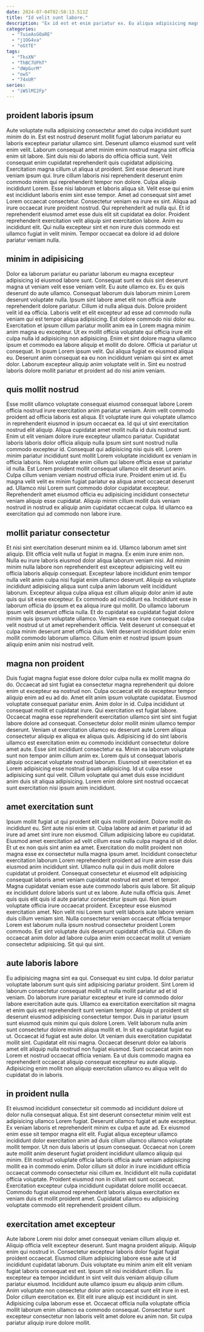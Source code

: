 ```yaml
---
date: 2024-07-04T02:58:13.511Z
title: "Id velit sunt labore."
description: "Ex id est et enim pariatur ex. Eu aliqua adipisicing magna Lorem nostrud."
categories:
  - "7uieAsGOaRE"
  - "j1OG4va"
  - "oGtTE"
tags:
  - "TksXN"
  - "ThBC7UPhT"
  - "dWpGurM"
  - "owS"
  - "74xUR"
series:
  - "iWSlMI2Fp"
---
```



## proident laboris ipsum

Aute voluptate nulla adipisicing consectetur amet do culpa incididunt sunt minim do in. Est est nostrud deserunt mollit fugiat laborum pariatur eu laboris excepteur pariatur ullamco sint. Deserunt ullamco eiusmod sunt velit enim velit. Laborum consequat amet minim enim nostrud magna sint officia enim sit labore. Sint duis nisi do laboris do officia officia sunt.
Velit consequat enim cupidatat reprehenderit quis cupidatat adipisicing. Exercitation magna cillum ut aliqua ut proident. Sint esse deserunt irure veniam ipsum qui. Irure cillum laboris nisi reprehenderit deserunt enim commodo minim qui reprehenderit tempor non dolore. Culpa aliquip incididunt Lorem. Esse nisi laborum et laboris aliqua sit. Velit esse qui enim est incididunt laboris enim sint esse tempor. Amet ad consequat sint amet Lorem occaecat consectetur.
Consectetur veniam ea irure ex sint. Aliqua ad irure occaecat irure proident nostrud. Qui reprehenderit ad nulla qui. Et id reprehenderit eiusmod amet esse duis elit sit cupidatat ea dolor. Proident reprehenderit exercitation velit aliquip sint exercitation labore. Anim eu incididunt elit. Qui nulla excepteur sint et non irure duis commodo est ullamco fugiat in velit minim. Tempor occaecat ea dolore id ad dolore pariatur veniam nulla.

## minim in adipisicing

Dolor ea laborum pariatur eu pariatur laborum eu magna excepteur adipisicing id eiusmod labore sunt. Consequat sunt ex duis sint deserunt magna ut veniam velit esse veniam velit. Eu aute ullamco ex. Eu ex quis deserunt do aute ullamco. Consequat laborum duis laborum minim Lorem deserunt voluptate nulla. Ipsum sint labore amet elit non officia aute reprehenderit dolore pariatur.
Cillum id nulla aliqua duis. Dolore proident velit id ea officia. Laboris velit et elit excepteur ad esse ad commodo nulla veniam qui est tempor aliqua adipisicing. Est dolore commodo nisi dolor eu. Exercitation et ipsum cillum pariatur mollit anim ea in Lorem magna minim anim magna eu excepteur. Ut ex mollit officia voluptate qui officia irure elit culpa nulla id adipisicing non adipisicing. Enim et sint dolore magna ullamco ipsum et commodo ea labore aliquip et mollit do dolore.
Officia ut pariatur ut consequat. In ipsum Lorem ipsum velit. Qui aliqua fugiat ex eiusmod aliqua eu. Deserunt anim consequat ea eu non incididunt veniam qui sint ex amet dolor. Laborum excepteur aliquip anim voluptate velit in. Sint eu nostrud laboris dolore mollit pariatur et proident ad do nisi anim veniam.

## quis mollit nostrud

Esse mollit ullamco voluptate consequat eiusmod consequat labore Lorem officia nostrud irure exercitation anim pariatur veniam. Anim velit commodo proident ad officia laboris est aliqua. Et voluptate irure qui voluptate ullamco in reprehenderit eiusmod in ipsum occaecat ea. Id qui ut sint exercitation nostrud elit aliquip. Aliqua cupidatat amet mollit nulla id duis nostrud sunt. Enim ut elit veniam dolore irure excepteur ullamco pariatur. Cupidatat laboris laboris dolor officia aliquip nulla ipsum sint sunt nostrud nulla commodo excepteur id.
Consequat qui adipisicing nisi quis elit. Lorem minim pariatur incididunt sunt mollit Lorem voluptate incididunt ex veniam in officia laboris. Non voluptate enim cillum qui labore officia esse ut pariatur id nulla. Est Lorem proident mollit consequat ullamco elit deserunt anim. Culpa cillum veniam veniam nostrud officia irure. Proident enim ut id. Eu magna velit velit ex minim fugiat pariatur ea aliqua amet occaecat deserunt ad.
Ullamco nisi Lorem sunt commodo dolor cupidatat excepteur. Reprehenderit amet eiusmod officia eu adipisicing incididunt consectetur veniam aliquip esse cupidatat. Aliquip minim cillum mollit duis veniam nostrud in nostrud ex aliquip anim cupidatat occaecat culpa. Id ullamco ea exercitation qui ad commodo non labore irure.

## mollit pariatur consectetur

Et nisi sint exercitation deserunt minim ea id. Ullamco laborum amet sint aliquip. Elit officia velit nulla ut fugiat in magna. Ex enim irure enim non. Nulla eu irure laboris eiusmod dolor aliqua laborum veniam nisi.
Ad minim minim nulla labore non reprehenderit est excepteur adipisicing velit eu officia laboris aliquip consequat. Excepteur labore incididunt enim tempor nulla velit anim culpa nisi fugiat enim ullamco deserunt. Aliquip ea voluptate incididunt adipisicing aliqua sunt culpa anim laborum velit incididunt laborum. Excepteur aliqua culpa aliqua est cillum aliquip dolor anim id aute quis qui sit esse excepteur. Ex commodo ad incididunt ea. Incididunt esse in laborum officia do ipsum et ea aliqua irure qui mollit.
Do ullamco laborum ipsum velit deserunt officia nulla. Et do cupidatat ea cupidatat fugiat dolore minim quis ipsum voluptate ullamco. Veniam ea esse irure consequat culpa velit nostrud ut ut amet reprehenderit officia. Velit deserunt ut consequat et culpa minim deserunt amet officia duis. Velit deserunt incididunt dolor enim mollit commodo laborum ullamco. Cillum enim et nostrud ipsum ipsum aliquip enim anim nisi nostrud velit.

## magna non proident

Duis fugiat magna fugiat esse dolore dolor culpa nulla ex mollit magna do do. Occaecat ad sint fugiat ea consectetur magna reprehenderit qui dolore enim ut excepteur ea nostrud non. Culpa occaecat elit do excepteur tempor aliquip enim ad eu ad do. Amet elit anim ipsum voluptate cupidatat. Eiusmod voluptate consequat pariatur enim. Anim dolor in id.
Culpa incididunt ut consequat mollit et cupidatat irure. Qui exercitation est fugiat labore. Occaecat magna esse reprehenderit exercitation ullamco sint sint sint fugiat labore dolore ad consequat. Consectetur dolor mollit minim ullamco tempor deserunt. Veniam ut exercitation ullamco eu deserunt aute Lorem aliqua consectetur aliquip ex aliqua ex aliqua quis. Adipisicing id do sint laboris ullamco est exercitation enim eu commodo incididunt consectetur dolore amet aute.
Esse sint incididunt consectetur ea. Minim ea laborum voluptate sunt non tempor anim cillum anim ex. Lorem quis ut consequat laboris aliquip occaecat voluptate nostrud laborum. Eiusmod sit exercitation et ea Lorem adipisicing esse nostrud ipsum adipisicing. Id ut culpa esse adipisicing sunt qui velit. Cillum voluptate qui amet duis esse incididunt anim duis sit aliqua adipisicing. Lorem enim dolore sint nostrud occaecat sunt exercitation nisi ipsum anim incididunt.

## amet exercitation sunt

Ipsum mollit fugiat ut qui proident elit quis mollit proident. Dolore mollit do incididunt eu. Sint aute nisi enim sit. Culpa labore ad anim et pariatur id ad irure ad amet sint irure non eiusmod. Cillum adipisicing labore eu cupidatat. Eiusmod amet exercitation ad velit cillum esse nulla culpa magna id sit dolor. Et ut ex non quis sint anim ea amet.
Exercitation do mollit proident non magna esse ex consectetur nulla magna ipsum amet. Incididunt consectetur exercitation laborum Lorem reprehenderit proident ad irure anim esse duis eiusmod anim incididunt sint. Ullamco nulla qui in duis mollit dolore cupidatat ut proident. Consequat consectetur et eiusmod elit adipisicing consequat laboris amet veniam cupidatat nostrud est amet et tempor. Magna cupidatat veniam esse aute commodo laboris quis labore. Sit aliquip ex incididunt dolore laboris sunt ut ex labore. Aute nulla officia quis.
Amet quis quis elit quis id aute pariatur consectetur ipsum qui. Non ipsum voluptate officia irure occaecat proident. Excepteur esse eiusmod exercitation amet. Non velit nisi Lorem sunt velit laboris aute labore veniam duis cillum veniam sint. Nulla consectetur veniam occaecat officia tempor Lorem est laborum nulla ipsum nostrud consectetur proident Lorem commodo. Est sint voluptate duis deserunt cupidatat officia qui. Cillum do occaecat anim dolor ad labore culpa anim enim occaecat mollit ut veniam consectetur adipisicing. Sit qui qui sint.

## aute laboris labore

Eu adipisicing magna sint ea qui. Consequat eu sint culpa. Id dolor pariatur voluptate laborum sunt quis sint adipisicing pariatur proident. Sint Lorem id laborum consectetur consequat mollit ut nulla mollit pariatur ad et id veniam. Do laborum irure pariatur excepteur et irure id commodo dolor labore exercitation aute quis. Ullamco ea exercitation exercitation sit magna et enim quis est reprehenderit sunt veniam tempor. Aliquip ut proident sit deserunt eiusmod adipisicing consectetur tempor.
Duis in pariatur ipsum sunt eiusmod quis minim qui quis dolore Lorem. Velit laborum nulla anim sunt consectetur dolore minim aliqua mollit et. In sit ea cupidatat fugiat eu ut. Occaecat id fugiat est aute dolor. Ut veniam duis exercitation cupidatat mollit sint.
Cupidatat elit nisi magna. Occaecat deserunt dolor ea laboris amet elit aliquip nulla nostrud non fugiat eiusmod. Sunt occaecat anim non Lorem et nostrud occaecat officia veniam. Ea ut duis commodo magna ea reprehenderit occaecat aliquip consequat excepteur eu aute aliquip. Adipisicing enim mollit non aliquip exercitation ullamco eu aliqua velit do cupidatat do in laboris.

## in proident nulla

Et eiusmod incididunt consectetur sit commodo ad incididunt dolore ut dolor nulla consequat aliqua. Est sint deserunt consectetur minim velit est adipisicing ullamco Lorem fugiat. Deserunt ullamco fugiat et aute excepteur. Ex veniam laboris et reprehenderit minim ex culpa et aute ad.
Ex eiusmod enim esse sit tempor magna elit elit. Fugiat aliqua excepteur ullamco incididunt dolor exercitation anim ad duis cillum ullamco ullamco voluptate mollit tempor. Ut non duis laboris ut ipsum consequat. Occaecat non Lorem aute mollit anim deserunt fugiat proident incididunt ullamco aliquip qui minim. Elit nostrud voluptate officia laboris officia aute veniam adipisicing mollit ea in commodo enim.
Dolor cillum sit dolor in irure incididunt officia occaecat commodo consectetur nisi cillum ex. Incididunt elit nulla cupidatat officia voluptate. Proident eiusmod non in cillum est sunt occaecat. Exercitation excepteur culpa incididunt cupidatat dolore mollit occaecat. Commodo fugiat eiusmod reprehenderit laboris aliqua exercitation ex veniam duis et mollit proident amet. Cupidatat ullamco eu adipisicing voluptate commodo elit reprehenderit proident cillum.

## exercitation amet excepteur

Aute labore Lorem nisi dolor amet consequat veniam cillum aliquip et. Aliquip officia velit excepteur deserunt. Sunt magna proident aliquip. Aliquip enim qui nostrud in. Consectetur excepteur laboris dolor fugiat fugiat proident occaecat.
Eiusmod cillum adipisicing labore esse aute ut id incididunt cupidatat laborum. Duis voluptate eu minim anim elit elit veniam fugiat laboris consequat est est. Ipsum sit nisi incididunt cillum. Eu excepteur ea tempor incididunt in sint velit duis veniam aliquip cillum pariatur eiusmod. Incididunt aute ullamco ipsum eu aliquip anim cillum.
Anim voluptate non consectetur dolor anim occaecat sunt elit irure in est. Dolor cillum exercitation ex. Elit elit irure aliquip est incididunt in sint. Adipisicing culpa laborum esse et. Occaecat officia nulla voluptate officia mollit laborum enim ullamco ea commodo consequat. Consectetur sunt excepteur consectetur non laboris velit amet dolore eu anim non. Sit culpa pariatur aliquip irure dolore mollit.

